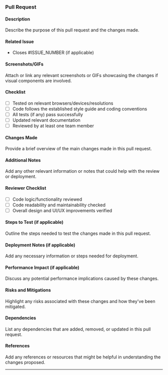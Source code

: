 ### Pull Request

#### Description

Describe the purpose of this pull request and the changes made.

#### Related Issue

- Closes #ISSUE_NUMBER (if applicable)

#### Screenshots/GIFs

Attach or link any relevant screenshots or GIFs showcasing the changes if visual components are involved.

#### Checklist

- [ ] Tested on relevant browsers/devices/resolutions
- [ ] Code follows the established style guide and coding conventions
- [ ] All tests (if any) pass successfully
- [ ] Updated relevant documentation
- [ ] Reviewed by at least one team member

#### Changes Made

Provide a brief overview of the main changes made in this pull request.

#### Additional Notes

Add any other relevant information or notes that could help with the review or deployment.

#### Reviewer Checklist

- [ ] Code logic/functionality reviewed
- [ ] Code readability and maintainability checked
- [ ] Overall design and UI/UX improvements verified

#### Steps to Test (if applicable)

Outline the steps needed to test the changes made in this pull request.

#### Deployment Notes (if applicable)

Add any necessary information or steps needed for deployment.

#### Performance Impact (if applicable)

Discuss any potential performance implications caused by these changes.

#### Risks and Mitigations

Highlight any risks associated with these changes and how they've been mitigated.

#### Dependencies

List any dependencies that are added, removed, or updated in this pull request.

#### References

Add any references or resources that might be helpful in understanding the changes proposed.

---
